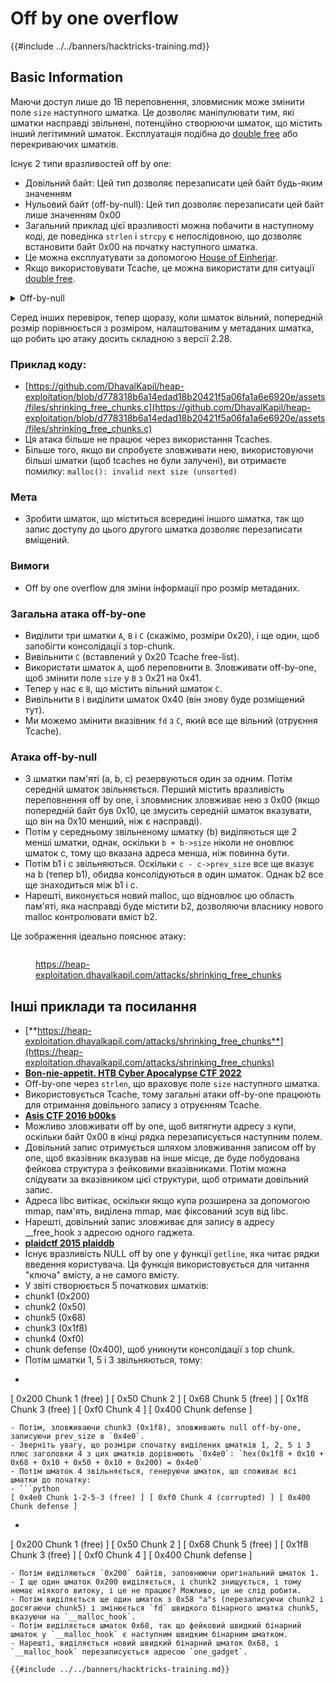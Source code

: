 # Off by one overflow

{{#include ../../banners/hacktricks-training.md}}

## Basic Information

Маючи доступ лише до 1B переповнення, зловмисник може змінити поле `size` наступного шматка. Це дозволяє маніпулювати тим, які шматки насправді звільнені, потенційно створюючи шматок, що містить інший легітимний шматок. Експлуатація подібна до [double free](double-free.md) або перекриваючих шматків.

Існує 2 типи вразливостей off by one:

- Довільний байт: Цей тип дозволяє перезаписати цей байт будь-яким значенням
- Нульовий байт (off-by-null): Цей тип дозволяє перезаписати цей байт лише значенням 0x00
- Загальний приклад цієї вразливості можна побачити в наступному коді, де поведінка `strlen` і `strcpy` є непослідовною, що дозволяє встановити байт 0x00 на початку наступного шматка.
- Це можна експлуатувати за допомогою [House of Einherjar](house-of-einherjar.md).
- Якщо використовувати Tcache, це можна використати для ситуації [double free](double-free.md).

<details>

<summary>Off-by-null</summary>
```c
// From https://ctf-wiki.mahaloz.re/pwn/linux/glibc-heap/off_by_one/
int main(void)
{
char buffer[40]="";
void *chunk1;
chunk1 = malloc(24);
puts("Get Input");
gets(buffer);
if(strlen(buffer)==24)
{
strcpy(chunk1,buffer);
}
return 0;
}
```
</details>

Серед інших перевірок, тепер щоразу, коли шматок вільний, попередній розмір порівнюється з розміром, налаштованим у метаданих шматка, що робить цю атаку досить складною з версії 2.28.

### Приклад коду:

- [https://github.com/DhavalKapil/heap-exploitation/blob/d778318b6a14edad18b20421f5a06fa1a6e6920e/assets/files/shrinking_free_chunks.c](https://github.com/DhavalKapil/heap-exploitation/blob/d778318b6a14edad18b20421f5a06fa1a6e6920e/assets/files/shrinking_free_chunks.c)
- Ця атака більше не працює через використання Tcaches.
- Більше того, якщо ви спробуєте зловживати нею, використовуючи більші шматки (щоб tcaches не були залучені), ви отримаєте помилку: `malloc(): invalid next size (unsorted)`

### Мета

- Зробити шматок, що міститься всередині іншого шматка, так що запис доступу до цього другого шматка дозволяє перезаписати вміщений.

### Вимоги

- Off by one overflow для зміни інформації про розмір метаданих.

### Загальна атака off-by-one

- Виділити три шматки `A`, `B` і `C` (скажімо, розміри 0x20), і ще один, щоб запобігти консолідації з top-chunk.
- Вивільнити `C` (вставлений у 0x20 Tcache free-list).
- Використати шматок `A`, щоб переповнити `B`. Зловживати off-by-one, щоб змінити поле `size` у `B` з 0x21 на 0x41.
- Тепер у нас є `B`, що містить вільний шматок `C`.
- Вивільнити `B` і виділити шматок 0x40 (він знову буде розміщений тут).
- Ми можемо змінити вказівник `fd` з `C`, який все ще вільний (отруєння Tcache).

### Атака off-by-null

- 3 шматки пам'яті (a, b, c) резервуються один за одним. Потім середній шматок звільняється. Перший містить вразливість переповнення off by one, і зловмисник зловживає нею з 0x00 (якщо попередній байт був 0x10, це змусить середній шматок вказувати, що він на 0x10 менший, ніж є насправді).
- Потім у середньому звільненому шматку (b) виділяються ще 2 менші шматки, однак, оскільки `b + b->size` ніколи не оновлює шматок c, тому що вказана адреса менша, ніж повинна бути.
- Потім b1 і c звільняються. Оскільки `c - c->prev_size` все ще вказує на b (тепер b1), обидва консолідуються в один шматок. Однак b2 все ще знаходиться між b1 і c.
- Нарешті, виконується новий malloc, що відновлює цю область пам'яті, яка насправді буде містити b2, дозволяючи власнику нового malloc контролювати вміст b2.

Це зображення ідеально пояснює атаку:

<figure><img src="../../images/image (1247).png" alt=""><figcaption><p><a href="https://heap-exploitation.dhavalkapil.com/attacks/shrinking_free_chunks">https://heap-exploitation.dhavalkapil.com/attacks/shrinking_free_chunks</a></p></figcaption></figure>

## Інші приклади та посилання

- [**https://heap-exploitation.dhavalkapil.com/attacks/shrinking_free_chunks**](https://heap-exploitation.dhavalkapil.com/attacks/shrinking_free_chunks)
- [**Bon-nie-appetit. HTB Cyber Apocalypse CTF 2022**](https://7rocky.github.io/en/ctf/htb-challenges/pwn/bon-nie-appetit/)
- Off-by-one через `strlen`, що враховує поле `size` наступного шматка.
- Використовується Tcache, тому загальні атаки off-by-one працюють для отримання довільного запису з отруєнням Tcache.
- [**Asis CTF 2016 b00ks**](https://ctf-wiki.mahaloz.re/pwn/linux/glibc-heap/off_by_one/#1-asis-ctf-2016-b00ks)
- Можливо зловживати off by one, щоб витягнути адресу з купи, оскільки байт 0x00 в кінці рядка перезаписується наступним полем.
- Довільний запис отримується шляхом зловживання записом off by one, щоб вказівник вказував на інше місце, де буде побудована фейкова структура з фейковими вказівниками. Потім можна слідувати за вказівником цієї структури, щоб отримати довільний запис.
- Адреса libc витікає, оскільки якщо купа розширена за допомогою mmap, пам'ять, виділена mmap, має фіксований зсув від libc.
- Нарешті, довільний запис зловживає для запису в адресу \_\_free_hook з адресою одного гаджета.
- [**plaidctf 2015 plaiddb**](https://ctf-wiki.mahaloz.re/pwn/linux/glibc-heap/off_by_one/#instance-2-plaidctf-2015-plaiddb)
- Існує вразливість NULL off by one у функції `getline`, яка читає рядки введення користувача. Ця функція використовується для читання "ключа" вмісту, а не самого вмісту.
- У звіті створюється 5 початкових шматків:
- chunk1 (0x200)
- chunk2 (0x50)
- chunk5 (0x68)
- chunk3 (0x1f8)
- chunk4 (0xf0)
- chunk defense (0x400), щоб уникнути консолідації з top chunk.
- Потім шматки 1, 5 і 3 звільняються, тому:
- ```python
[ 0x200 Chunk 1 (free) ] [ 0x50 Chunk 2 ] [ 0x68 Chunk 5 (free) ] [ 0x1f8 Chunk 3 (free) ] [ 0xf0 Chunk 4 ] [ 0x400 Chunk defense ]
```
- Потім, зловживаючи chunk3 (0x1f8), зловживають null off-by-one, записуючи prev_size в `0x4e0`.
- Зверніть увагу, що розміри спочатку виділених шматків 1, 2, 5 і 3 плюс заголовки 4 з цих шматків дорівнюють `0x4e0`: `hex(0x1f8 + 0x10 + 0x68 + 0x10 + 0x50 + 0x10 + 0x200) = 0x4e0`
- Потім шматок 4 звільняється, генеруючи шматок, що споживає всі шматки до початку:
- ```python
[ 0x4e0 Chunk 1-2-5-3 (free) ] [ 0xf0 Chunk 4 (corrupted) ] [ 0x400 Chunk defense ]
```
- ```python
[ 0x200 Chunk 1 (free) ] [ 0x50 Chunk 2 ] [ 0x68 Chunk 5 (free) ] [ 0x1f8 Chunk 3 (free) ] [ 0xf0 Chunk 4 ] [ 0x400 Chunk defense ]
```
- Потім виділяються `0x200` байтів, заповнюючи оригінальний шматок 1.
- І ще один шматок 0x200 виділяється, і chunk2 знищується, і тому немає ніякого витоку, і це не працює? Можливо, це не слід робити.
- Потім виділяється ще один шматок з 0x58 "a"s (перезаписуючи chunk2 і досягаючи chunk5) і змінюється `fd` швидкого бінарного шматка chunk5, вказуючи на `__malloc_hook`.
- Потім виділяється шматок 0x68, так що фейковий швидкий бінарний шматок у `__malloc_hook` є наступним швидким бінарним шматком.
- Нарешті, виділяється новий швидкий бінарний шматок 0x68, і `__malloc_hook` перезаписується адресою `one_gadget`.

{{#include ../../banners/hacktricks-training.md}}
